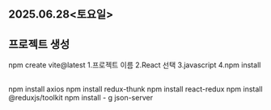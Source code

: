 ## 2025.06.28<토요일>
## 프로젝트 생성
npm create vite@latest
1.프로젝트 이름
2.React 선택
3.javascript
4.npm install
## ##############################
npm install axios
npm install redux-thunk
npm install react-redux
npm install @reduxjs/toolkit
npm install - g json-server